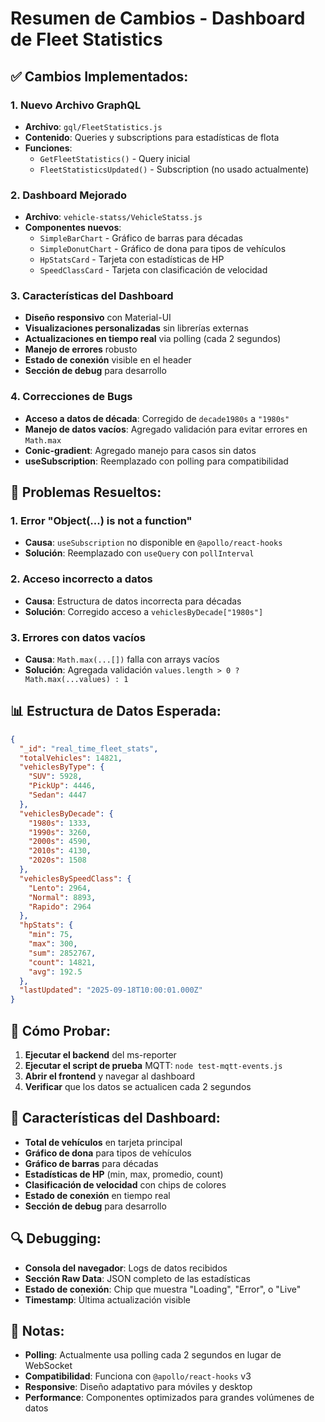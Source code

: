 # Resumen de Cambios - Dashboard de Fleet Statistics

## ✅ **Cambios Implementados:**

### 1. **Nuevo Archivo GraphQL**
- **Archivo**: `gql/FleetStatistics.js`
- **Contenido**: Queries y subscriptions para estadísticas de flota
- **Funciones**:
  - `GetFleetStatistics()` - Query inicial
  - `FleetStatisticsUpdated()` - Subscription (no usado actualmente)

### 2. **Dashboard Mejorado**
- **Archivo**: `vehicle-statss/VehicleStatss.js`
- **Componentes nuevos**:
  - `SimpleBarChart` - Gráfico de barras para décadas
  - `SimpleDonutChart` - Gráfico de dona para tipos de vehículos
  - `HpStatsCard` - Tarjeta con estadísticas de HP
  - `SpeedClassCard` - Tarjeta con clasificación de velocidad

### 3. **Características del Dashboard**
- **Diseño responsivo** con Material-UI
- **Visualizaciones personalizadas** sin librerías externas
- **Actualizaciones en tiempo real** via polling (cada 2 segundos)
- **Manejo de errores** robusto
- **Estado de conexión** visible en el header
- **Sección de debug** para desarrollo

### 4. **Correcciones de Bugs**
- **Acceso a datos de década**: Corregido de `decade1980s` a `"1980s"`
- **Manejo de datos vacíos**: Agregado validación para evitar errores en `Math.max`
- **Conic-gradient**: Agregado manejo para casos sin datos
- **useSubscription**: Reemplazado con polling para compatibilidad

## 🔧 **Problemas Resueltos:**

### 1. **Error "Object(...) is not a function"**
- **Causa**: `useSubscription` no disponible en `@apollo/react-hooks`
- **Solución**: Reemplazado con `useQuery` con `pollInterval`

### 2. **Acceso incorrecto a datos**
- **Causa**: Estructura de datos incorrecta para décadas
- **Solución**: Corregido acceso a `vehiclesByDecade["1980s"]`

### 3. **Errores con datos vacíos**
- **Causa**: `Math.max(...[])` falla con arrays vacíos
- **Solución**: Agregada validación `values.length > 0 ? Math.max(...values) : 1`

## 📊 **Estructura de Datos Esperada:**

```json
{
  "_id": "real_time_fleet_stats",
  "totalVehicles": 14821,
  "vehiclesByType": {
    "SUV": 5928,
    "PickUp": 4446,
    "Sedan": 4447
  },
  "vehiclesByDecade": {
    "1980s": 1333,
    "1990s": 3260,
    "2000s": 4590,
    "2010s": 4130,
    "2020s": 1508
  },
  "vehiclesBySpeedClass": {
    "Lento": 2964,
    "Normal": 8893,
    "Rapido": 2964
  },
  "hpStats": {
    "min": 75,
    "max": 300,
    "sum": 2852767,
    "count": 14821,
    "avg": 192.5
  },
  "lastUpdated": "2025-09-18T10:00:01.000Z"
}
```

## 🚀 **Cómo Probar:**

1. **Ejecutar el backend** del ms-reporter
2. **Ejecutar el script de prueba** MQTT: `node test-mqtt-events.js`
3. **Abrir el frontend** y navegar al dashboard
4. **Verificar** que los datos se actualicen cada 2 segundos

## 🎯 **Características del Dashboard:**

- **Total de vehículos** en tarjeta principal
- **Gráfico de dona** para tipos de vehículos
- **Gráfico de barras** para décadas
- **Estadísticas de HP** (min, max, promedio, count)
- **Clasificación de velocidad** con chips de colores
- **Estado de conexión** en tiempo real
- **Sección de debug** para desarrollo

## 🔍 **Debugging:**

- **Consola del navegador**: Logs de datos recibidos
- **Sección Raw Data**: JSON completo de las estadísticas
- **Estado de conexión**: Chip que muestra "Loading", "Error", o "Live"
- **Timestamp**: Última actualización visible

## 📝 **Notas:**

- **Polling**: Actualmente usa polling cada 2 segundos en lugar de WebSocket
- **Compatibilidad**: Funciona con `@apollo/react-hooks` v3
- **Responsive**: Diseño adaptativo para móviles y desktop
- **Performance**: Componentes optimizados para grandes volúmenes de datos

